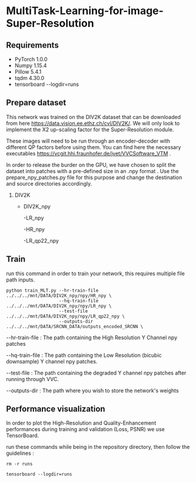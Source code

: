 # MultiTask-Learning-for-image-Super-Resolution



## Requirements

- PyTorch 1.0.0
- Numpy 1.15.4
- Pillow 5.4.1
- tqdm 4.30.0
- tensorboard --logdir=runs



## Prepare dataset

This network was trained on the DIV2K dataset that can be downloaded from here https://data.vision.ee.ethz.ch/cvl/DIV2K/.
We will only look to implement the X2 up-scaling factor for the Super-Resolution module.

These images will need to be run through an encoder-decoder with different QP factors before using them. 
You can find here the necessary executables https://vcgit.hhi.fraunhofer.de/jvet/VVCSoftware_VTM .

In order to release the burder on the GPU, we have chosen to split the dataset into patches with a pre-defined size in an .npy format . 
Use the prepare_npy_patches.py file for this purpose and change the destination and source directories accordingly.

1. DIV2K
    - DIV2K_npy
    
        -LR_npy
        
        -HR_npy
        
        -LR_qp22_npy

      
## Train 


run this command in order to train your network, this requires multiple file path inputs. 
  ```
  python train_MLT.py --hr-train-file ../../../mnt/DATA/DIV2K_npy/npy/HR_npy \
                      --hq-train-file ../../../mnt/DATA/DIV2K_npy/npy/LR_npy \
                      --test-file ../../../mnt/DATA/DIV2K_npy/npy/LR_qp22_npy \
                      --outputs-dir ../../../mnt/DATA/SRCNN_DATA/outputs_encoded_SRCNN \
  ```
                      
                      
--hr-train-file : The path containing the High Resolution Y Channel npy patches

--hq-train-file : The path containing the Low Resolution (bicubic downsample) Y channel npy patches.

--test-file     : The path containing the degraded Y channel npy patches after running through VVC.

--outputs-dir   : The path where you wish to store the network's weights
                    
## Performance visualization

In order to plot the High-Resolution and Quality-Enhancement performances during training and validation (Loss, PSNR)  we use TensorBoard.

run these commands while being in the repository directory, then follow the guidelines : 
  ```
  rm -r runs 
  
  tensorboard --logdir=runs 
  ```
  
